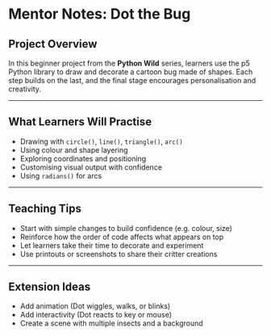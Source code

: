 # Mentor Notes: Dot the Bug

## Project Overview

In this beginner project from the **Python Wild** series, learners use the p5 Python library to draw and decorate a cartoon bug made of shapes. Each step builds on the last, and the final stage encourages personalisation and creativity.

---

## What Learners Will Practise

- Drawing with `circle()`, `line()`, `triangle()`, `arc()`
- Using colour and shape layering
- Exploring coordinates and positioning
- Customising visual output with confidence
- Using `radians()` for arcs

---

## Teaching Tips

- Start with simple changes to build confidence (e.g. colour, size)
- Reinforce how the order of code affects what appears on top
- Let learners take their time to decorate and experiment
- Use printouts or screenshots to share their critter creations

---

## Extension Ideas

- Add animation (Dot wiggles, walks, or blinks)
- Add interactivity (Dot reacts to key or mouse)
- Create a scene with multiple insects and a background
